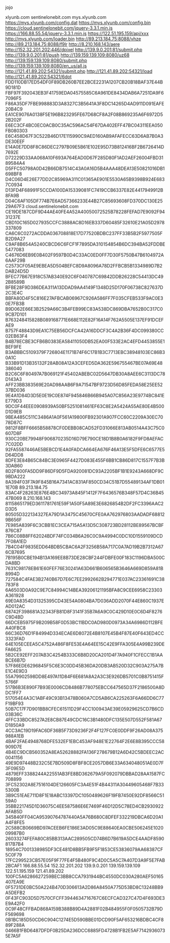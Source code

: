jojo

xlyunb.com
sentinelonebit.com
mys.xlyunb.com
https://mys.xlyunb.com/config.dat
https://mys.xlyunb.com/config.bin
https://cloud.sentinelonebit.com/jquery-3.3.1.min.js
https://166.88.55.54/jquery-3.3.1.min.js
https://122.51.195.159/api/xxx
http://mys.xlyunb.com/loader.bin
http://89.213.184.75:8088/vhze
http://89.213.184.75:8088/f9lr
http://8.210.168.143/aere
http://152.32.201.202:446/dpixel
http://139.9.0.201:81/submit.php
http://139.9.0.201:81/push
http://139.159.139.109:8080/uz68
http://139.159.139.109:8080/submit.php
http://139.159.139.109:8080/en_us/all.js
http://121.41.89.202:54321/submit.php
http://121.41.89.202:54321/load
http://121.41.89.202:54321/6dot
FDD110DB17ED54DF0F89DB260B7EE2BCE2231A1207CB20B18BAF37E44B9D181D
FBF97F392043EB3F41759EDA04575585C6A961DE8434DAB6A7251DA9F67096F5
F86A35DF7FBE998883D3A8327C3B5641A3F8DC14265D4AD911D091EAFE20B4C9
EA1CE9076A0138F5E196B823295FE67D68CF8A2F08B869235A6F6972D52B202F
E6EC3CF4BC0EC0ACB0C35AC596AC54F67DA402EFF47BC04311EEA050FB080303
E6C458D67F3C522B46D17E115990C9AED160AB9AFAFECC63D6AB7B0A3DE30EEF
E14A0E7DD8F8C86DEC2797B09E5B61E102E95D73B812416BF2B6726414D7692E
D72229D33AA068A10F693A764EAD0D67F285D80F1AD2AEF26004FBD3189584A4
D5FFC50798A0D42B66DB7514C43A0A16D5B4AAA48DEA13E50821016DB1698BF8
D4C06D4E26E77DD2C85969A311C01365AE901E5530A65B9398B924E6837C0934
D13FD4F68991F5CCDA100DA15339081FC7419CCB6337E82E4417949912B8FA9B
D04C6AF105DF774B7E6AD57366233E44B27C85693608FD370DC130E2529A67F3
cloud.sentinelonebit.com
CE19DE187CDF9D44AE40FE4A52A40050072525B78228FEFAD7E9092F9431237E
CBD10C165D027935CCFC3888AC8D16EB337D60485F32610E21A05D2978337809
CA6C6C0272ACDDA036708818E17D77520BDBC237FF33B5B2F5977505FB2D9A27
C9AF8B654A5240CBCD6C6FCF1F7895DA310154854B6DC394BA52FDDBE5477083
C4676D6EB9E0B402F9597B0D4C33AC0ED0FF7D30F5750B47B6104972A6AAF29B
C2573CF05AE9EBEA5D504BEFC8D9A8096A78D2FFBCB5B1334989D7B2DAB24D5D
BFEC77B67E918C57AB340E92C6F040787C69842DDB26228C54413DC492B8589B
BFBE28F9D386DEA311A13DDAD9AA4149F1348D25D170F06738C827637D2C3E4C
BBFA80D4F5C816E27AFBCAB06967C926A586FF7F035CFEB533F9AC0E30E7FB3B
B9D062E66E3B2529A66C3B4FEB99EC83A538DC869DBA7652B0C317C09CB7D101
B763248415828B089168771E668E112E82F16A14F762A5505E137EF91DCEFAE9
B757F48843D9EA1C75EB56DCFCA42A16DDCF3C4A2B36F4DC099380CC02EB63F4
B4B78ECBE3CFB6B0383EA58411050DB52EA00F533E2AC4EFD4453855E1BEF9FE
B3ABBBC5109379F726804E1171B74F6C17B1B3C7713EBC38948103EC86B30A1C
B33B91D13B35132F28AB08A12A3CEFED5DA362E596755467BE07A69E48386040
B2C6C6F80497A7B069121F45402ABEBC02D5647DB30A8AEE6C3113DC78D143A3
AFF23BB383569E20AD98AAB6F9A71547BF9723D56D85FEDA58E25EE5237BD036
9E4A1D84D3D5E0E19C0E874F945846B66B945A07C856A23E9774BC841EE779D3
9DC0F44EEE0908939A50BF5251081461EF63C8E2A5424A55AE80E4B500D1D9EB
9BEA485C511C3486A1A0F561A19800FB92301A907FCC60C2209A30EC7078D87C
9812F8BFF6665B58878CF0DEBB08CAD52FD31066E813AB0514A43C75C0607D8F
930C20BE79948F906870235D16D79E790CE18D1B8B0A6182F9FD8AEFAC7C02DD
92FA5587446AE5BEBCD1E4A0FADCA664EA676F46A13E5F5DFE6C6577E5D64DD8
8DFE3E84B65C84BC3E0965F4427D083E455F6BB1CB86D817C1557F7B3B3DAB60
8D2F800FA5DD9F86DF9D5FDA920081DC93A2205BF1B1E9243A668DF9C9BDA222
8A394F03F7A9F845B16A7341AC831AF850CD34C51B7D55489134AF1DB011E70B
89.213.184.75
83AC4F28263E876E4BC34973A845F1412F7F6436576B348F57D4C36B4547B069
8.210.168.143
8115865179ED3611781761E59F1A50F5A89E3E6826854B2DF2FC3396AAC2D3D5
80505D322134327EA79D1A3475C45670CFE0AA762976803AADADF688129B656F
7E985A839F6C3CBB1EC3CEA715A5A13D5C308723BD28112BE89567BCBF876C87
7B6C08B8FF62024BDF74FC034B6A26C0C9A4994C0DC10D1559109DCD7F08A1ED
7B4C04F9835EDD64BDB5CBAC6A2F3256B58A717C0A7AD19B2B7312A676CB7695
7B195B0CBE194B13A169EE8B73DE28CBF244FDBFE00F183C1196DBA500CDA8BD
7631C98178EB61E60FEF76E30241A63D661B606565B3646A669D859A81B8994D
727584C4FAE3B2740B67D7E6C7EE2992662B294771E037AC23361691C38783F8
6A6503D0A92C9E7C84994C14BEA39206121195BFA8C9CEE6958C23303A361928
69E0A8354D31325395CD43E54A0804BA7D036ADD2070F44E860C1937EAD012AC
68742F398681A32343FB81D8F3141F35B7A6A9C0C429D10E0C6D4F8276C9D4BD
66DCEB5975F9B209B58F0D53BC11BDC0AD980D0973A34A6986D112BFEA40FBC8
66C36D76D1F84994D334ECAE6D8072E4B8107E45B4F87E40F643ED4CC3323FAD
64E105ECEEA5C4752A486F8FE53E4A64EE15C42E9FFA305E4A99B239DEFA6625
5B2CE92EFF207AB3C4254B333C6B8D20CA201D4F7A940F1CFECC1B1AABCE6B7D
57F86EDE6296845F5C6E3C0DD45B36DA20DB3AB520D32C903A275A7BE1C4E9D3
55A79902598DD8E497A11D84F6E681A8A2A3C3E926DB5701C0B8751415F5766F
517B6B3E890F7B93E0006CD8486B778075EBCC647565D37F2186500A8DDC1FF7
517054E4A3C1ABF49C93B13478B060A7CD5AB6CA225263F6A66DD6C77F19BF93
50B7C17F7D901BB8CFEC61511D29F4CC100943AE39E05929625CD7B6CD03B36C
4FFC33BDC8527A2E8CB87E49CDC16C3B1480DFC135E507D552F581A67D1850A9
4CC3AC19D19FAC6DF36B5F73D9236F2F4F127FC0E0DDF9F26AD08A375988A1EB
4BAF2FAE4948768DFE532EF1EBC453AF948E1E22764F2E6E8B395CCC58909D7E
4B4EC9DCB560352A8EA52628882FA136F278679B12A6D42C5BDEEC2AC0041156
49E9D97448B232C5E7BD509D8FBF8CE2057DB6E33A634048051AE0D7F3F09E5D
4879EFF3388244A22551AB3FE8BD362679A5F092079DBBAD28AA1587FC708899
3FC52302A8E7516104DE126605FC3A4E51F4B44311A30449605468F7B335300B
3B9C51EAE711D8F1E18ABC13397DC1050489626F19FB7450E92DF8566C5159A0
35BB221745D1D36075C4EE587586E6E7469F46D12D5C78ED4CB2930922AFAB5D
345840FF04CA95390764787440A5A76B680C8DFEF332219DBCA6D20A1A4F8FE5
2C588CB0669BD97ACEEB6FE186E3AD05C9E88640EA0CBE506245E102009987B0
26033274FEFA80C85BB313AAC289505CD74B6D7B619A5DCE4AADF8590817B7B4
18954C7001338985DF3CE481D8BB5FB9F5F1853CE53836079AA68387CF5C0F79
17FC299523CB57E05F9F77FE4F5B480F9C4D0C5A5C7A407D3A9F5E7FAB2BCAF1
166.88.55.54
152.32.201.202
139.9.0.201
139.159.139.109
122.51.195.159
121.41.89.202
100FC5A6286627259BEC3BB8CCA7931944BC4550DC030A280AEF50165407EA9E
0F5731DE0BC50A224B470D306613A2D86A8450A775D53BD8C13248BB9A5DEFB2
0F43FC903D5D7570CFCFF3944634716767C6ECFCAD327C47D4F693DE3E9A42F0
0C9F48CFFBAD868A159B388B89D4A2881F02B484955F0F0505732B79DF569698
0B1BC185D50CD6C904C1274E5D590BBE01DCD90F5AF653216BDBC4CF889F288A
0466B1FBD6487DFDF0B25DA236DCC6885FD4728B1FB2E5AF71429360735E7A5F
